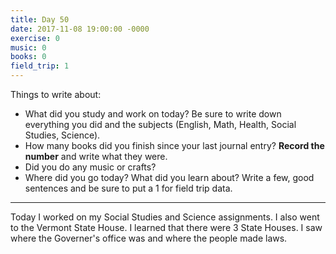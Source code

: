 ```yaml
---
title: Day 50
date: 2017-11-08 19:00:00 -0000
exercise: 0
music: 0
books: 0
field_trip: 1
---
```

Things to write about:

* What did you study and work on today? Be sure to write down everything you did and the subjects (English, Math, Health, Social Studies, Science).
* How many books did you finish since your last journal entry? **Record the number** and write what they were.
* Did you do any music or crafts?
* Where did you go today? What did you learn about? Write a few, good sentences and be sure to put a 1 for field trip data.

***

Today I worked on my Social Studies and Science assignments. I also went to the Vermont State House. I learned that there were 3 State Houses. I saw where the Governer's office was and where the people made laws.
